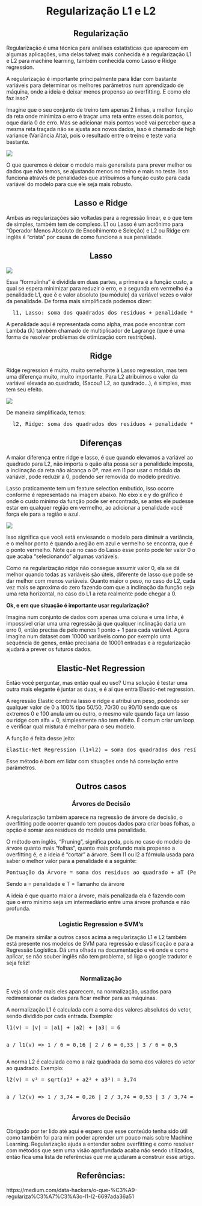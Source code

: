 <h1 align="center">Regularização L1 e L2</h1>
<h2 align="center">Regularização</h2>
<p>Regularização é uma técnica para análises estatísticas que aparecem em algumas aplicações, uma delas talvez mais conhecida é a regularização L1 e L2 para machine learning, também conhecida como Lasso e Ridge regression.</p>
<p>A regularização é importante principalmente para lidar com bastante variáveis para determinar os melhores parâmetros num aprendizado de máquina, onde a ideia é deixar menos propenso ao overfitting. E como ele faz isso?</p>
<p>Imagine que o seu conjunto de treino tem apenas 2 linhas, a melhor função da reta onde minimiza o erro é traçar uma reta entre esses dois pontos, oque daria 0 de erro. Mas se adicionar mais pontos você vai perceber que a mesma reta traçada não se ajusta aos novos dados, isso é chamado de high variance (Variância Alta), pois o resultado entre o treino e teste varia bastante.</p>
<img src="ridge.webp">
<p>O que queremos é deixar o modelo mais generalista para prever melhor os dados que não temos, se ajustando menos no treino e mais no teste. Isso funciona através de penalidades que atribuímos a função custo para cada variável do modelo para que ele seja mais robusto.</p>
<h2 align="center">Lasso e Ridge</h2>
<p>Ambas as regularizações são voltadas para a regressão linear, e o que tem de simples, também tem de complexo. L1 ou Lasso é um acrônimo para “Operador Menos Absoluto de Encolhimento e Seleção) e L2 ou Ridge em inglês é “crista” por causa de como funciona a sua penalidade.</p>
<h2 align="center">Lasso</h2>
<img src="l1-lasso.webp">
<p>Essa “formulinha” é dividida em duas partes, a primeira é a função custo, a qual se espera minimizar para reduzir o erro, e a segunda em vermelho é a penalidade L1, que é o valor absoluto (ou módulo) da variável vezes o valor da penalidade. De forma mais simplificada podemos dizer:</p>
<pre>
  l1, Lasso: soma dos quadrados dos resíduos + penalidade * | inclinação |
</pre>
<p>A penalidade aqui é representada como alpha, mas pode encontrar com Lambda (ƛ) também chamado de multiplicador de Lagrange (que é uma forma de resolver problemas de otimização com restrições).</p>
<h2 align="center">Ridge</h2>
<p>Ridge regression é muito, muito semelhante à Lasso regression, mas tem uma diferença muito, muito importante. Para L2 atribuímos o valor da variável elevada ao quadrado, (Sacou? L2, ao quadrado…), é simples, mas tem seu efeito.</p>
<img src="l2-ridge.webp">
<p>De maneira simplificada, temos:</p>
<pre>
  l2, Ridge: soma dos quadrados dos resíduos + penalidade * (inclinação)²
</pre>
<h2 align="center">Diferenças</h2>
<p>A maior diferença entre ridge e lasso, é que quando elevamos a variável ao quadrado para L2, não importa o quão alta possa ser a penalidade imposta, a inclinação da reta não alcança o 0º, mas em l1 por usar o módulo da variável, pode reduzir a 0, podendo ser removida do modelo preditivo.</p>
<p>Lasso praticamente tem um feature selection embutido, isso ocorre conforme é representado na imagem abaixo. No eixo x e y do gráfico é onde o custo mínimo da função pode ser encontrado, se antes ele pudesse estar em qualquer região em vermelho, ao adicionar a penalidade você força ele para a região e azul.</p>
<img src="diferencas.webp">
<p>Isso significa que você está enviesando o modelo para diminuir a variância, e o melhor ponto é quando a região em azul e vermelho se encontra, que é o ponto vermelho. Note que no caso do Lasso esse ponto pode ter valor 0 o que acaba “selecionando” algumas variáveis.</p>
<p>Como na regularização ridge não consegue assumir valor 0, ela se dá melhor quando todas as variáveis são úteis, diferente de lasso que pode se dar melhor com menos variáveis. Quanto maior o peso, no caso do L2, cada vez mais se aproxima do zero fazendo com que a inclinação da função seja uma reta horizontal, no caso do L1 a reta realmente pode chegar a 0.</p>
<p><b>Ok, e em que situação é importante usar regularização?</b></p>
<p>Imagina num conjunto de dados com apenas uma coluna e uma linha, é impossível criar uma uma regressão já que qualquer inclinação daria um erro 0, então precisa de pelo menos 1 ponto + 1 para cada variável. Agora imagina num dataset com 10000 variáveis como por exemplo uma sequência de genes, então precisaria de 10001 entradas e a regularização ajudará a prever os futuros dados.</p>
<h2 align="center">Elastic-Net Regression</h2>
<p>Então você perguntar, mas então qual eu uso? Uma solução é testar uma outra mais elegante é juntar as duas, e é aí que entra Elastic-net regression.</p>
<p>A regressão Elastic combina lasso e ridge e atribui um peso, podendo ser qualquer valor de 0 a 100% tipo 50/50, 70/30 ou 90/10 sendo que os extremos 0 e 100 anula um ou outro, o mesmo vale quando faça um lasso ou ridge com alfa = 0, simplesmente não tem efeito. É comum criar um loop e verificar qual mistura é melhor para o seu modelo.</p>
<p>A função é feita desse jeito:</p>
<pre>
Elastic-Net Regression (l1+l2) = soma dos quadrados dos resíduos + ƛ(|variavel1| + … + |variavelx|) + ƛ (variavel1² + … + variavelx²)
</pre>
<p>Esse método é bom em lidar com situações onde há correlação entre parâmetros.</p>
<h2 align="center">Outros casos</h2>
<h3 align="center">Árvores de Decisão</h3>
<p>A regularização também aparece na regressão de árvore de decisão, o overfitting pode ocorrer quando tem poucos dados para criar boas folhas, a opção é somar aos resíduos do modelo uma penalidade.</p>
<p>O método em inglês, “Pruning”, significa poda, pois no caso do modelo de árvore quanto mais “folhas”, quanto mais profundo mais propenso a overfitting é, e a ideia é “cortar” a árvore. Sem l1 ou l2 a fórmula usada para saber o melhor valor para a penalidade é a seguinte:</p>
<pre>
Pontuação da Árvore = soma dos residuos ao quadrado + aT (Penalidade complexa de árvore)
</pre>
<p>Sendo a = penalidade e T = Tamanho da árvore</p>
<p>A ideia é que quanto maior a árvore, mais penalizada ela é fazendo com que o erro mínimo seja um intermediário entre uma árvore profunda e não profunda.</p>
<h3 align="center">Logistic Regression e SVM’s</h3>
<p>De maneira similar a outros casos acima a regularização L1 e L2 também está presente nos modelos de SVM para regressão e classificação e para a Regressão Logística. Dá uma olhada na documentação e vê onde e como aplicar, se não souber inglês não tem problema, só liga o google tradutor e seja feliz!</p>
<h3 align="center">Normalização</h3>
<p>E veja só onde mais eles aparecem, na normalização, usados para redimensionar os dados para ficar melhor para as máquinas.</p>
<p>A normalização L1 é calculada com a soma dos valores absolutos do vetor, sendo dividido por cada entrada. Exemplo:</p>
<pre>
l1(v) = |v| = |a1| + |a2| + |a3| = 6

a / l1(v) => 1 / 6 = 0,16 | 2 / 6 = 0,33 | 3 / 6 = 0,5
</pre>
<p>A norma L2 é calculada como a raiz quadrada da soma dos valores do vetor ao quadrado. Exemplo:</p>
<pre>
l2(v) = v² = sqrt(a1² + a2² + a3²) = 3,74

a / l2(v) => 1 / 3,74 = 0,26 | 2 / 3,74 = 0,53 | 3 / 3,74 = 0,80
</pre>
<h3 align="center">Árvores de Decisão</h3>
<p>Obrigado por ter lido até aqui e espero que esse conteúdo tenha sido útil como também foi para mim poder aprender um pouco mais sobre Machine Learning. Regularização ajuda a entender sobre overfitting e como resolver com métodos que sem uma visão aprofundada acaba não sendo utilizados, então fica uma lista de referências que me ajudaram a construir esse artigo.</p>
<h2 align="center">Referências:</h2>
<p>https://medium.com/data-hackers/o-que-%C3%A9-regulariza%C3%A7%C3%A3o-l1-l2-6697ada36a51</p>
